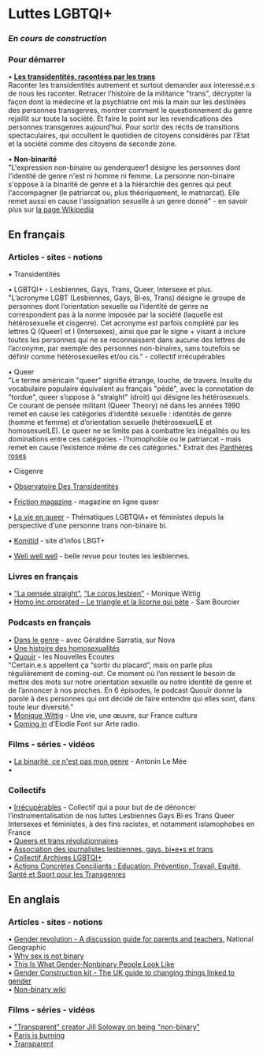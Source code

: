 # Luttes LGBTQI+

### _En cours de construction_

### Pour démarrer
• **[Les transidentités, racontées par les trans](https://www.franceculture.fr/emissions/lsd-la-serie-documentaire/les-transidentites-racontees-par-les-trans-14-histoire-inedite-dune-mobilisation)**  
Raconter les transidentités autrement et surtout demander aux interessé.e.s de nous les raconter. Retracer l’histoire de la militance "trans", décrypter la façon dont la médecine et la psychiatrie ont mis la main sur les destinées des personnes transgenres, montrer comment le questionnement du genre rejaillit sur toute la société. Et faire le point sur les revendications des personnes transgenres aujourd’hui. Pour sortir des récits de transitions spectaculaires, qui occultent le quotidien de citoyens considérés par l’Etat et la société comme des citoyens de seconde zone. 

• **Non-binarité**  
"L'expression non-binaire ou genderqueer1 désigne les personnes dont l'identité de genre n'est ni homme ni femme. La personne non-binaire s'oppose à la binarité de genre et à la hiérarchie des genres qui peut l'accompagner (le patriarcat ou, plus théoriquement, le matriarcat). Elle remet aussi en cause l'assignation sexuelle à un genre donné" - en savoir plus sur [la page Wikipedia](https://fr.wikipedia.org/wiki/Non-binaire)

## En français
### Articles - sites - notions
• Transidentités  

• LGBTQI+ - Lesbiennes, Gays, Trans, Queer, Intersexe et plus.  
"L’acronyme LGBT (Lesbiennes, Gays, Bi·es, Trans) désigne le groupe de personnes dont l’orientation sexuelle ou l’identité de genre ne correspondent pas à la norme imposée par la société (laquelle est hétérosexuelle et cisgenre). 
Cet acronyme est parfois complété par les lettres Q (Queer) et I (Intersexes), ainsi que par le signe + visant à inclure toutes les personnes qui ne se reconnaissent dans aucune des lettres de l’acronyme, par exemple des personnes non-binaires, sans toutefois se définir comme hétérosexuelles et/ou cis." - collectif irrécupérables  

• Queer  
"Le terme américain "queer" signifie étrange, louche, de travers. Insulte du vocabulaire populaire équivalent au français "pédé", avec la connotation de "tordue", queer s’oppose à "straight" (droit) qui désigne les hétérosexuels. Ce courant de pensée militant (Queer Theory) né dans les années 1990 remet en cause les catégories d’identité sexuelle : identités de genre (homme et femme) et d’orientation sexuelle (hétérosexuelLE et homosexuelLE). Le queer ne se limite pas à combattre les inégalités ou les dominations entre ces catégories - l’homophobie ou le patriarcat - mais remet en cause l’existence même de ces catégories." 
Extrait des [Panthères roses](http://www.lespantheresroses.org/theorie-queer.html)  

• Cisgenre  

• [Observatoire Des Transidentités](https://www.observatoire-des-transidentites.com/)  

• [Friction magazine](https://friction-magazine.fr/) - magazine en ligne queer  

• [La vie en queer](https://lavieenqueer.wordpress.com/) - Thématiques LGBTQIA+ et féministes depuis la perspective d'une personne trans non-binaire bi.  

• [Komitid](https://www.komitid.fr/) - site d'infos LBGT+

• [Well well well](https://revuewellwellwell.fr/) - belle revue pour toutes les lesbiennes.

### Livres en français 
• ["La pensée straight"](http://www.editionsamsterdam.fr/la-pensee-straight/), ["Le corps lesbien"](http://www.leseditionsdeminuit.fr/livre-Le_Corps_lesbien-1895-1-1-0-1.html) - Monique Wittig  
• [Homo inc.orporated – Le triangle et la licorne qui pète](http://www.cambourakis.com/spip.php?article870&var_recherche=bourcier) - Sam Bourcier  

### Podcasts en français
• [Dans le genre](http://www.nova.fr/radionova/podcast-dans-le-genre) - avec Géraldine Sarratia, sur Nova  
• [Une histoire des homosexualités](https://www.franceculture.fr/emissions/series/une-histoire-des-homosexualites)  
• [Quouir](https://www.nouvellesecoutes.fr/quouir/) - les Nouvelles Ecoutes  
"Certain.e.s appellent ça “sortir du placard”, mais on parle plus régulièrement de coming-out. Ce moment où l’on ressent le besoin de mettre des mots sur notre orientation sexuelle ou notre identité de genre et de l’annoncer à nos proches.
En 6 épisodes, le podcast Quouïr donne la parole à des personnes qui ont décidé de faire entendre qui elles sont, dans toute leur diversité."  
• [Monique Wittig](https://www.franceculture.fr/emissions/une-vie-une-oeuvre/monique-wittig-1935-2003-heroine-de-notre-histoire-et-lesbienne-radicale) - Une vie, une œuvre, sur France culture  
• [Coming in](https://www.arteradio.com/son/61658766/coming) d'Elodie Font sur Arte radio.

### Films - séries - vidéos
• [La binarité, ce n'est pas mon genre](https://www.youtube.com/watch?v=8aM0mWvEdvo) - Antonin Le Mée  
• 

### Collectifs
• [Irrécupérables](https://www.irrecuperables.org/) - Collectif qui a pour but de de dénoncer l’instrumentalisation de nos luttes Lesbiennes Gays Bi·es Trans Queer Intersexes et féministes, à des fins racistes, et notamment islamophobes en France  
• [Queers et trans révolutionnaires](https://qtresistance.wordpress.com/)  
• [Association des journalistes lesbiennes, gays, bi•e•s et trans](http://ajlgbt.info/)  
• [Collectif Archives LGBTQI+](https://archiveslgbtqi.fr/)  
• [Actions Concrètes Conciliants : Education, Prévention, Travail, Equité, Santé et Sport pour les Transgenres](https://www.acceptess-t.com)  

## En anglais
### Articles - sites - notions
• [Gender revolution - A discussion guide for parents and teachers](https://www.nationalgeographic.com/pdf/gender-revolution-guide.pdf), National Geographic  
• [Why sex is not binary](https://www.nytimes.com/2018/10/25/opinion/sex-biology-binary.html)  
• [This Is What Gender-Nonbinary People Look Like](https://www.them.us/story/this-is-what-gender-nonbinary-people-look-like)  
• [Gender Construction kit - The UK guide to changing things linked to gender](https://genderkit.org.uk)  
• [Non-binary wiki](https://nonbinary.wiki/wiki/Nonbinary)  

### Films - séries - vidéos
• ["Transparent" creator Jill Soloway on being "non-binary"](https://www.youtube.com/watch?v=H8ncL9y35FY)  
• [Paris is burning](https://fr.wikipedia.org/wiki/Paris_Is_Burning_(film))  
• [Transparent](https://fr.wikipedia.org/wiki/Transparent_(s%C3%A9rie_t%C3%A9l%C3%A9vis%C3%A9e))  
